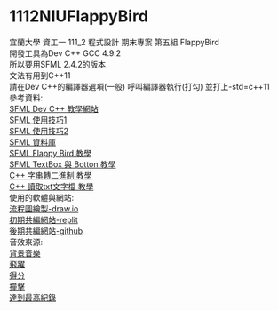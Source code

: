 # 1112NIUFlappyBird
宜蘭大學 資工一 111_2 程式設計 期末專案 第五組 FlappyBird  
開發工具為Dev C++ GCC 4.9.2  
所以要用SFML 2.4.2的版本  
文法有用到C++11  
請在Dev C++的編譯器選項(一般) 呼叫編譯器執行(打勾) 並打上-std=c++11  
參考資料:  
[SFML Dev C++ 教學網站](https://programming727.pixnet.net/blog/post/24516428)  
[SFML 使用技巧1](https://www.twblogs.net/a/5e5021e8bd9eee101e86c2e8)  
[SFML 使用技巧2](https://blog.csdn.net/qq_33567644/article/details/100064135)  
[SFML 資料庫](https://www.sfml-dev.org/documentation/2.4.2/classsf_1_1Sprite.php)  
[SFML Flappy Bird 教學](https://terminalroot.com/how-to-make-flappy-bird-with-cpp/)  
[SFML TextBox 與 Botton 教學](https://youtu.be/T31MoLJws4U)  
[C++ 字串轉二進制 教學](https://www.delftstack.com/zh-tw/howto/cpp/convert-string-to-binary-in-cpp/)  
[C++ 讀取txt文字檔 教學](https://shengyu7697.github.io/cpp-read-text-file/)  
使用的軟體與網站:  
[流程圖繪製-draw.io](draw.io)  
[初期共編網站-replit](https://replit.com/)  
[後期共編網站-github](https://github.com/)  
音效來源:  
[背景音樂](https://www.youtube.com/watch?v=vLVRmC-q9Oc)  
[飛躍](https://www.youtube.com/watch?v=auD_fT0KCQg)  
[得分](https://www.youtube.com/watch?v=qfx6yf8pux4)  
[撞擊](https://www.youtube.com/watch?v=g-lcamn3VRE)  
[達到最高紀錄](https://www.youtube.com/watch?v=K0ZNtpTYKpI)  
